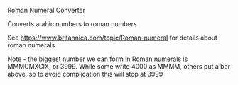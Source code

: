 Roman Numeral Converter

Converts arabic numbers to roman numbers

See https://www.britannica.com/topic/Roman-numeral for details about roman numerals

Note -  the biggest number we can form in Roman numerals is MMMCMXCIX, or 3999. While some write 4000 as MMMM, others put a bar above, so to avoid complication this will stop at 3999
